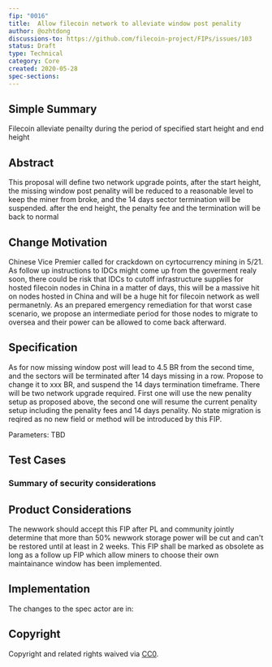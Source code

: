 ```yaml
---
fip: "0016"
title:  Allow filecoin network to alleviate window post penality
author: @ozhtdong
discussions-to: https://github.com/filecoin-project/FIPs/issues/103
status: Draft
type: Technical
category: Core
created: 2020-05-28
spec-sections:
---
```


## Simple Summary

Filecoin alleviate penailty during the period of specified start height and end height

## Abstract

This proposal will define two network upgrade points, after the start height, the missing window post penality will be reduced to a reasonable level to keep the miner from broke, and the 14 days sector termination will be suspended. after the end height, the penalty fee and the termination will be back to normal

## Change Motivation

Chinese Vice Premier called for crackdown on cyrtocurrency mining in 5/21. As follow up instructions to IDCs might come up from the goverment realy soon, there could be risk that IDCs to cutoff infrastructure supplies for hosted filecoin nodes in China in a matter of days, this will be a massive hit on nodes hosted in China and will be a huge hit for filecoin network as well permanetnly. As an prepared emergency remediation for that worst case scenario, we propose an intermediate period for those nodes to migrate to oversea and their power can be allowed to come back afterward.

## Specification

As for now missing window post will lead to 4.5 BR from the second time, and the sectors will be terminated after 14 days missing in a row. Propose to change it to xxx BR, and suspend the 14 days termination timeframe. There will be two network upgrade required. First one will use the new penality setup as proposed above, the second one will resume the current penality setup including the penality fees and 14 days penality. No state migration is reqired as no new field or method will be introduced by this FIP.

Parameters:
TBD

## Test Cases

### Summary of security considerations

## Product Considerations

The newwork should accept this FIP after PL and community jointly determine that more than 50% newwork storage power will be cut and can't be restored until at least in 2 weeks.
This FIP shall be marked as obsolete as long as a follow up FIP which allow miners to choose their own maintainance window has been implemented.

## Implementation

The changes to the spec actor are in: 

## Copyright
Copyright and related rights waived via [CC0](https://creativecommons.org/publicdomain/zero/1.0/).